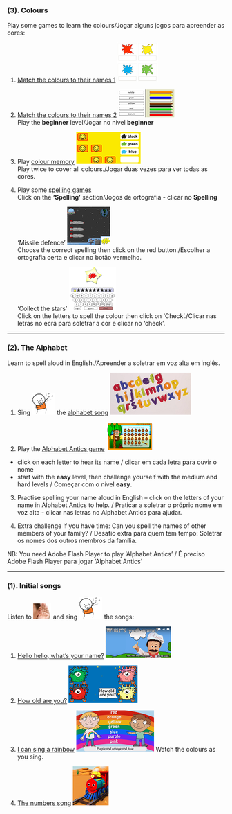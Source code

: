 ### (3). Colours

Play some games to learn the colours/Jogar alguns jogos para apreender as cores: 
1. [Match the colours to their names 1](https://learnenglishkids.britishcouncil.org/en/word-games/colours) [![bcol](/images/bcol.PNG)](https://learnenglishkids.britishcouncil.org/en/word-games/colours)

2. [Match the colours to their names 2](https://englishflashgames.blogspot.pt/2008/05/colours-game.html) [![ccol](/images/ccol.PNG)](https://englishflashgames.blogspot.pt/2008/05/colours-game.html)   
   Play the **beginner** level/Jogar no nível **beginner**

3. Play [colour memory](https://www.eslgamesplus.com/colors-vocabulary-esl-memory-game/) [![cmem](/images/cmem.PNG)](https://www.eslgamesplus.com/colors-vocabulary-esl-memory-game/)  
   Play twice to cover all colours./Jogar duas vezes para ver todas as cores.

4. Play some [spelling games](http://www.mes-games.com/colors.php)  
   Click on the **‘Spelling’** section/Jogos de ortografia - clicar no **Spelling**

   ‘Missile defence’ [![mdef](/images/mdef.PNG)](http://www.mes-games.com/colors.php)  
   Choose the correct spelling then click on the red button./Escolher a ortografia certa e clicar no botão vermelho.

   ‘Collect the stars’ [![star](/images/star.PNG)](http://www.mes-games.com/colors.php)  
   Click on the letters to spell the colour then click on ‘Check’./Clicar nas letras no ecrã para soletrar a cor e clicar no ‘check’.

***

### (2). The Alphabet

Learn to spell aloud in English./Apreender a soletrar em voz alta em inglês.

1. Sing ![sing](/images/sing.png) the [alphabet song](https://www.youtube.com/watch?v=Y88p4V_BCEU) [![alph](/images/alph.png)](https://www.youtube.com/watch?v=Y88p4V_BCEU)

2. Play the [Alphabet Antics game](http://learnenglishkids.britishcouncil.org/en/games/alphabet-antics) [![aant](/images/aant.PNG)](http://learnenglishkids.britishcouncil.org/en/games/alphabet-antics)
* click on each letter to hear its name / clicar em cada letra para ouvir o nome
* start with the **easy** level, then challenge yourself with the medium and hard levels / Começar com o nível **easy**.

3. Practise spelling your name aloud in English – click on the letters of your name in Alphabet Antics to help. / Praticar a soletrar o próprio nome em voz alta - clicar nas letras no Alphabet Antics para ajudar.

4. Extra challenge if you have time: Can you spell the names of other members of your family? / Desafio extra para quem tem tempo: Soletrar os nomes dos outros membros da família.

NB: You need Adobe Flash Player to play ‘Alphabet Antics’ / É preciso Adobe Flash Player para jogar ‘Alphabet Antics’

***

### (1). Initial songs

Listen to ![listen](/images/listen.png) and sing ![sing](/images/sing.png) the songs:

1. [Hello hello, what’s your name?](https://www.youtube.com/watch?v=Uv1JkBL5728) [![wyn](/images/wyn1.png)](https://www.youtube.com/watch?v=Uv1JkBL5728)

2. [How old are you?](https://www.youtube.com/watch?v=x2cI4ZgsYU4) [![hoay](/images/hoay.PNG)](https://www.youtube.com/watch?v=x2cI4ZgsYU4)

3. [I can sing a rainbow](https://www.youtube.com/watch?v=rNFW5JK4-rk) [![sar1](/images/sar1.png)](https://www.youtube.com/watch?v=rNFW5JK4-rk) Watch the colours as you sing.

4. [The numbers song](https://www.youtube.com/watch?v=Exa-FZ1CksI) [![numb](/images/numb.PNG)](https://www.youtube.com/watch?v=Exa-FZ1CksI)
